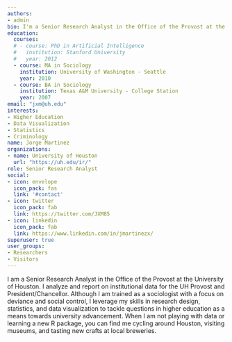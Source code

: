 ```yaml
---
authors:
- admin
bio: I'm a Senior Research Analyst in the Office of the Provost at the University of Houston.
education:
  courses:
  # - course: PhD in Artificial Intelligence
  #   institution: Stanford University
  #   year: 2012
  - course: MA in Sociology
    institution: University of Washington - Seattle
    year: 2010
  - course: BA in Sociology
    institution: Texas A&M University - College Station
    year: 2007
email: "jxm@uh.edu"
interests:
- Higher Education
- Data Visualization
- Statistics
- Criminology
name: Jorge Martinez
organizations:
- name: University of Houston
  url: "https://uh.edu/ir/"
role: Senior Research Analyst
social:
- icon: envelope
  icon_pack: fas
  link: '#contact'
- icon: twitter
  icon_pack: fab
  link: https://twitter.com/JXM85
- icon: linkedin
  icon_pack: fab
  link: https://www.linkedin.com/in/jmartinezx/
superuser: true
user_groups:
- Researchers
- Visitors
---
```


I am a Senior Research Analyst in the Office of the Provost at the University of Houston. I analyze and report on institutional data for the UH Provost and President/Chancellor. Although I am trained as a sociologist with a focus on deviance and social control, I leverage my skills in research design, statistics, and data visualization to tackle questions in higher education as a means towards university advancement. When I am not playing with data or learning a new R package, you can find me cycling around Houston, visiting museums, and tasting new crafts at local breweries.
